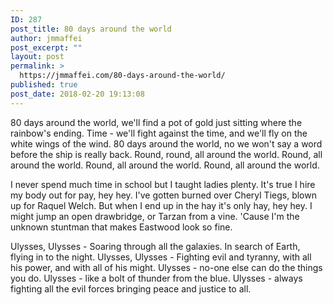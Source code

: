 ```yaml
---
ID: 287
post_title: 80 days around the world
author: jmmaffei
post_excerpt: ""
layout: post
permalink: >
  https://jmmaffei.com/80-days-around-the-world/
published: true
post_date: 2018-02-20 19:13:08
---
```

80 days around the world, we'll find a pot of gold just sitting where the rainbow's ending. Time - we'll fight against the time, and we'll fly on the white wings of the wind. 80 days around the world, no we won't say a word before the ship is really back. Round, round, all around the world. Round, all around the world. Round, all around the world. Round, all around the world.

I never spend much time in school but I taught ladies plenty. It's true I hire my body out for pay, hey hey. I've gotten burned over Cheryl Tiegs, blown up for Raquel Welch. But when I end up in the hay it's only hay, hey hey. I might jump an open drawbridge, or Tarzan from a vine. 'Cause I'm the unknown stuntman that makes Eastwood look so fine.

Ulysses, Ulysses - Soaring through all the galaxies. In search of Earth, flying in to the night. Ulysses, Ulysses - Fighting evil and tyranny, with all his power, and with all of his might. Ulysses - no-one else can do the things you do. Ulysses - like a bolt of thunder from the blue. Ulysses - always fighting all the evil forces bringing peace and justice to all.